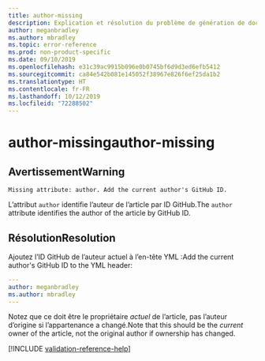 ```yaml
---
title: author-missing
description: Explication et résolution du problème de génération de documents author-missing.
author: meganbradley
ms.author: mbradley
ms.topic: error-reference
ms.prod: non-product-specific
ms.date: 09/10/2019
ms.openlocfilehash: e31c39ac9915b096e0b0745bf6d9d3ed6efb5412
ms.sourcegitcommit: ca84e542b081e145052f38967e826f6ef25da1b2
ms.translationtype: HT
ms.contentlocale: fr-FR
ms.lasthandoff: 10/12/2019
ms.locfileid: "72288502"
---
```

# <a name="author-missing"></a><span data-ttu-id="1f53e-103">author-missing</span><span class="sxs-lookup"><span data-stu-id="1f53e-103">author-missing</span></span>

## <a name="warning"></a><span data-ttu-id="1f53e-104">Avertissement</span><span class="sxs-lookup"><span data-stu-id="1f53e-104">Warning</span></span>

`Missing attribute: author. Add the current author's GitHub ID.`

<span data-ttu-id="1f53e-105">L’attribut `author` identifie l’auteur de l’article par ID GitHub.</span><span class="sxs-lookup"><span data-stu-id="1f53e-105">The `author` attribute identifies the author of the article by GitHub ID.</span></span> 

## <a name="resolution"></a><span data-ttu-id="1f53e-106">Résolution</span><span class="sxs-lookup"><span data-stu-id="1f53e-106">Resolution</span></span>

<span data-ttu-id="1f53e-107">Ajoutez l’ID GitHub de l’auteur actuel à l’en-tête YML :</span><span class="sxs-lookup"><span data-stu-id="1f53e-107">Add the current author's GitHub ID to the YML header:</span></span>

```yml
---
author: meganbradley
ms.author: mbradley
---
```

<span data-ttu-id="1f53e-108">Notez que ce doit être le propriétaire *actuel* de l’article, pas l’auteur d’origine si l’appartenance a changé.</span><span class="sxs-lookup"><span data-stu-id="1f53e-108">Note that this should be the *current* owner of the article, not the original author if ownership has changed.</span></span>

<!--make sure to add this file to your includes folder and verify the path-->
[!INCLUDE [validation-reference-help](includes/validation-reference-help.md)]
